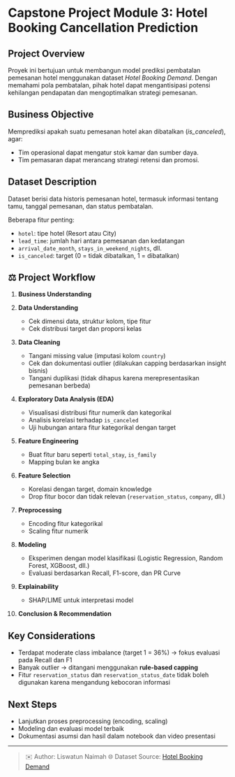# Capstone Project Module 3: Hotel Booking Cancellation Prediction

## Project Overview

Proyek ini bertujuan untuk membangun model prediksi pembatalan pemesanan hotel menggunakan dataset *Hotel Booking Demand*. Dengan memahami pola pembatalan, pihak hotel dapat mengantisipasi potensi kehilangan pendapatan dan mengoptimalkan strategi pemesanan.

## Business Objective

Memprediksi apakah suatu pemesanan hotel akan dibatalkan (*is\_canceled*), agar:

* Tim operasional dapat mengatur stok kamar dan sumber daya.
* Tim pemasaran dapat merancang strategi retensi dan promosi.

## Dataset Description

Dataset berisi data historis pemesanan hotel, termasuk informasi tentang tamu, tanggal pemesanan, dan status pembatalan.

Beberapa fitur penting:

* `hotel`: tipe hotel (Resort atau City)
* `lead_time`: jumlah hari antara pemesanan dan kedatangan
* `arrival_date_month`, `stays_in_weekend_nights`, dll.
* `is_canceled`: target (0 = tidak dibatalkan, 1 = dibatalkan)

## ⚖️ Project Workflow

1. **Business Understanding**
2. **Data Understanding**

   * Cek dimensi data, struktur kolom, tipe fitur
   * Cek distribusi target dan proporsi kelas
3. **Data Cleaning**

   * Tangani missing value (imputasi kolom `country`)
   * Cek dan dokumentasi outlier (dilakukan capping berdasarkan insight bisnis)
   * Tangani duplikasi (tidak dihapus karena merepresentasikan pemesanan berbeda)
4. **Exploratory Data Analysis (EDA)**

   * Visualisasi distribusi fitur numerik dan kategorikal
   * Analisis korelasi terhadap `is_canceled`
   * Uji hubungan antara fitur kategorikal dengan target
5. **Feature Engineering**

   * Buat fitur baru seperti `total_stay`, `is_family`
   * Mapping bulan ke angka
6. **Feature Selection**

   * Korelasi dengan target, domain knowledge
   * Drop fitur bocor dan tidak relevan (`reservation_status`, `company`, dll.)
7. **Preprocessing**

   * Encoding fitur kategorikal
   * Scaling fitur numerik
8. **Modeling**

   * Eksperimen dengan model klasifikasi (Logistic Regression, Random Forest, XGBoost, dll.)
   * Evaluasi berdasarkan Recall, F1-score, dan PR Curve
9. **Explainability**

   * SHAP/LIME untuk interpretasi model
10. **Conclusion & Recommendation**

## Key Considerations

* Terdapat moderate class imbalance (target 1 = 36%) → fokus evaluasi pada Recall dan F1
* Banyak outlier → ditangani menggunakan **rule-based capping**
* Fitur `reservation_status` dan `reservation_status_date` tidak boleh digunakan karena mengandung kebocoran informasi

## Next Steps

* Lanjutkan proses preprocessing (encoding, scaling)
* Modeling dan evaluasi model terbaik
* Dokumentasi asumsi dan hasil dalam notebook dan video presentasi

---

> ✉️ Author: Liswatun Naimah
> 🌐 Dataset Source: [Hotel Booking Demand](https://www.sciencedirect.com/science/article/pii/S2352340918315191)
